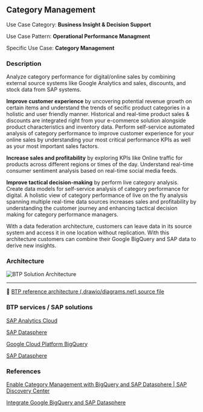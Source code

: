 <!-- dc-ref-arch-metadata : 
    {
        "id": "ref-arch-category-management",
        "name": "Category Management",
        "shortDescription": "Analyze category performance for digital/online sales by combining external source systems like Google Analytics and sales, discounts, and stock data from SAP systems.",
        "archDiagramLink": "images/CategoryManagement.png",
        "tags": "Data Analytics, Cross, Cloud",
        "category": "Data Analytics",
        "labels": "Data Analytics, Cross, Cloud"
    }
dc-ref-arch-metadata  -->
<!-- dc-ref-arch-detail-page-start -->
## **Category Management**

Use Case Category: **Business Insight & Decision Support**

Use Case Pattern: **Operational Performance Managment**

Specific Use Case: **Category Management**

### Description

Analyze category performance for digital/online sales by combining external source systems like Google Analytics and sales, discounts, and stock data from SAP systems. 

**Improve customer experience** by uncovering potential revenue growth on certain items and understand the trends of secific product categories in a holistic and user friendly manner. Historical and real-time product sales & discounts are integrated right from your e-commerce solution alongside product characteristics and inventory data. Perform self-service automated analysis of category performance to improve customer experience for your online sales by understanding your most critical performance KPIs as well as your most important sales factors.

**Increase sales and profitability** by exploring KPIs like Online traffic for products across different regions or times of the day. Understand real-time consumer sentiment analysis based on real-time social media feeds.

**Improve tactical decision-making** by perform live category analysis. Create data models  for self-service analysis of category performance for digital. A holistic view of category performance of live on the fly analysis spanning multiple real-time data sources increases sales and profitability
by understanding the customer journey and enhancing tactical decision making for category performance managers.

With a data federation architecture, customers can leave data in its source system and access it in one location without replication. With this architecture customers can combine their Google BigQuery and SAP data to derive new insights.



### Architecture

![BTP Solution Architecture](images/CategoryManagement.png)

---

:link: [BTP reference architecture (.drawio/diagrams.net) source file](architectures/CategoryManagement.drawio)
<!-- dc-ref-arch-detail-page-end -->

### BTP services / SAP solutions
<!-- dc-ref-arch-resources-start -->
[SAP Analytics Cloud](https://discovery-center.cloud.sap/serviceCatalog/sap-analytics-cloud?region=all)

[SAP Datasphere](https://www.sap.com/germany/products/technology-platform/datasphere.html)

[Google Cloud Platform BigQuery](https://cloud.google.com/bigquery)

[SAP Datasphere](https://www.sap.com/germany/products/technology-platform/datasphere.html)
<!-- dc-ref-arch-resources-end -->
### References
<!-- dc-ref-arch-resources-start -->
[Enable Category Management with BigQuery and SAP Datasphere | SAP Discovery Center](https://discovery-center.cloud.sap/missiondetail/3666/3709/)

[Integrate Google BigQuery and SAP Datasphere](https://discovery-center.cloud.sap/missiondetail/3409/3449/)
<!-- dc-ref-arch-services-end -->